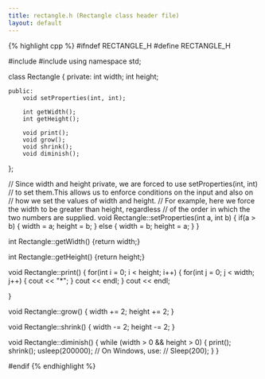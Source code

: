 ```yaml
---
title: rectangle.h (Rectangle class header file)
layout: default
---
```


{% highlight cpp %}
#ifndef RECTANGLE_H
#define RECTANGLE_H

#include<iostream>
#include<cstdlib>
using namespace std;

class Rectangle
{
    private:
        int width;
        int height;

    public:
        void setProperties(int, int);

        int getWidth();
        int getHeight();

        void print();
        void grow();
        void shrink();
        void diminish();

};

// Since width and height private, we are forced to use setProperties(int, int) 
// to set them.This allows us to enforce conditions on the input and also on 
// how we set the values of width and height.
// For example, here we force the width to be greater than height, regardless 
// of the order in which the two numbers are supplied.
void Rectangle::setProperties(int a, int b)
{
    if(a > b)
    {
        width  = a;
        height = b;
    }
    else
    {
        width  = b;
        height = a;
    }
}

int Rectangle::getWidth() {return width;}

int Rectangle::getHeight() {return height;}

void Rectangle::print()
{
    for(int i = 0; i < height; i++)
    {
        for(int j = 0; j < width; j++)
        {
            cout << "*";
        }
        cout << endl;
    }
    cout << endl;

}

void Rectangle::grow()
{
    width += 2;
    height += 2;
}

void Rectangle::shrink()
{
    width -= 2;
    height -= 2;
}

void Rectangle::diminish()
{
    while (width > 0 && height > 0)
    {
        print();
        shrink();
        usleep(200000);
        // On Windows, use:
        // Sleep(200);
    }
}

#endif
{% endhighlight %}
